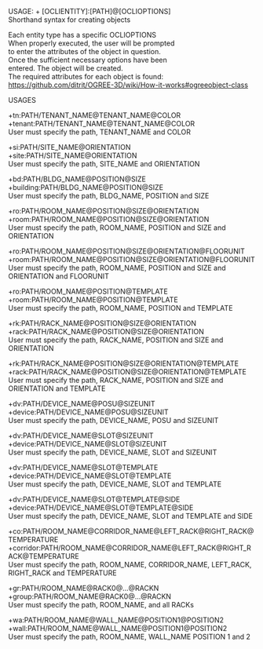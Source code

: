 USAGE: + [OCLIENTITY]:[PATH]@[OCLIOPTIONS]   
Shorthand syntax for creating objects   

Each entity type has a specific OCLIOPTIONS   
When properly executed, the user will be prompted   
to enter the attributes of the object in question.   
Once the sufficient necessary options have been   
entered. The object will be created.   
The required attributes for each object is found:    
https://github.com/ditrit/OGREE-3D/wiki/How-it-works#ogreeobject-class   

USAGES   

+tn:PATH/TENANT_NAME@TENANT_NAME@COLOR   
+tenant:PATH/TENANT_NAME@TENANT_NAME@COLOR   
User must specify the path, TENANT_NAME and COLOR   


+si:PATH/SITE_NAME@ORIENTATION   
+site:PATH/SITE_NAME@ORIENTATION   
User must specify the path, SITE_NAME and ORIENTATION   


+bd:PATH/BLDG_NAME@POSITION@SIZE   
+building:PATH/BLDG_NAME@POSITION@SIZE   
User must specify the path, BLDG_NAME, POSITION and SIZE   


+ro:PATH/ROOM_NAME@POSITION@SIZE@ORIENTATION   
+room:PATH/ROOM_NAME@POSITION@SIZE@ORIENTATION    
User must specify the path, ROOM_NAME, POSITION and SIZE and ORIENTATION   

+ro:PATH/ROOM_NAME@POSITION@SIZE@ORIENTATION@FLOORUNIT   
+room:PATH/ROOM_NAME@POSITION@SIZE@ORIENTATION@FLOORUNIT    
User must specify the path, ROOM_NAME, POSITION and SIZE and ORIENTATION and FLOORUNIT

+ro:PATH/ROOM_NAME@POSITION@TEMPLATE   
+room:PATH/ROOM_NAME@POSITION@TEMPLATE    
User must specify the path, ROOM_NAME, POSITION and TEMPLATE


+rk:PATH/RACK_NAME@POSITION@SIZE@ORIENTATION   
+rack:PATH/RACK_NAME@POSITION@SIZE@ORIENTATION   
User must specify the path, RACK_NAME, POSITION and SIZE and ORIENTATION   

+rk:PATH/RACK_NAME@POSITION@SIZE@ORIENTATION@TEMPLATE   
+rack:PATH/RACK_NAME@POSITION@SIZE@ORIENTATION@TEMPLATE   
User must specify the path, RACK_NAME, POSITION and SIZE and ORIENTATION and TEMPLATE   


+dv:PATH/DEVICE_NAME@POSU@SIZEUNIT   
+device:PATH/DEVICE_NAME@POSU@SIZEUNIT   
User must specify the path, DEVICE_NAME, POSU and SIZEUNIT   

+dv:PATH/DEVICE_NAME@SLOT@SIZEUNIT   
+device:PATH/DEVICE_NAME@SLOT@SIZEUNIT   
User must specify the path, DEVICE_NAME, SLOT and SIZEUNIT   

+dv:PATH/DEVICE_NAME@SLOT@TEMPLATE   
+device:PATH/DEVICE_NAME@SLOT@TEMPLATE   
User must specify the path, DEVICE_NAME, SLOT and TEMPLATE   

+dv:PATH/DEVICE_NAME@SLOT@TEMPLATE@SIDE   
+device:PATH/DEVICE_NAME@SLOT@TEMPLATE@SIDE   
User must specify the path, DEVICE_NAME, SLOT and TEMPLATE and SIDE  


+co:PATH/ROOM_NAME@CORRIDOR_NAME@LEFT_RACK@RIGHT_RACK@TEMPERATURE   
+corridor:PATH/ROOM_NAME@CORRIDOR_NAME@LEFT_RACK@RIGHT_RACK@TEMPERATURE   
User must specify the path, ROOM_NAME, CORRIDOR_NAME, LEFT_RACK, RIGHT_RACK and TEMPERATURE   


+gr:PATH/ROOM_NAME@RACK0@...@RACKN   
+group:PATH/ROOM_NAME@RACK0@...@RACKN   
User must specify the path, ROOM_NAME, and all RACKs   


+wa:PATH/ROOM_NAME@WALL_NAME@POSITION1@POSITION2   
+wall:PATH/ROOM_NAME@WALL_NAME@POSITION1@POSITION2   
User must specify the path, ROOM_NAME, WALL_NAME POSITION 1 and 2   